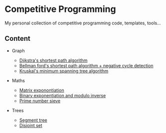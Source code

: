 # Competitive Programming

My personal collection of competitive programming code, templates, tools...

## Content 

- Graph
    - [Dijkstra's shortest path algorithm](Graph/dijkstra.cpp)
    - [Bellman ford's shortest path algorithm + negative cycle detection](Graph/bellman_ford.cpp)
    - [Kruskal's minimum spanning tree algorithm](Graph/kruskal.cpp)


- Maths
    - [Matrix exponontiation](Math/matrix.cpp)
    - [Binary exponentiation and modulo inverse](Math/binary_exp.cpp)
    - [Prime number sieve](Math/sieve.cpp)

- Trees
    - [Segment tree](Trees/segtree.cpp)
    - [Disjoint set](Trees/dsu.cpp)
